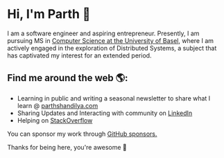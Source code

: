 # Hi, I'm Parth 👋 

I am a software engineer and aspiring entrepreneur. Presently, I am pursuing MS in [Computer Science at the University of Basel](https://dmi.unibas.ch/en/), where I am actively engaged in the exploration of Distributed Systems, a subject that has captivated my interest for an extended period.

## Find me around the web 🌎:

- Learning in public and writing a seasonal newsletter to share what I learn @ [parthshandilya.com](https://www.parthshandilya.com/blog/)
- Sharing Updates and Interacting with community on [LinkedIn](https://www.linkedin.com/in/parths007/)
- Helping on [StackOverflow](https://stackoverflow.com/users/7994074/parths007?tab=profile)

You can sponsor my work through [GitHub sponsors.](https://github.com/sponsors/ParthS007)

Thanks for being here, you're awesome 🙌
